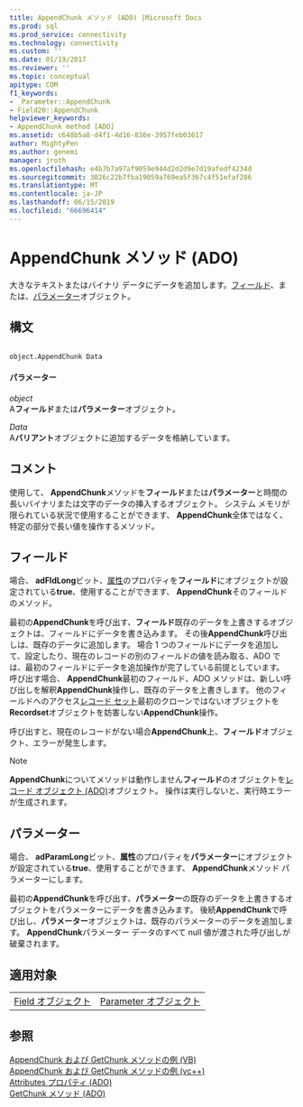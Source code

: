 ```yaml
---
title: AppendChunk メソッド (ADO) |Microsoft Docs
ms.prod: sql
ms.prod_service: connectivity
ms.technology: connectivity
ms.custom: ''
ms.date: 01/19/2017
ms.reviewer: ''
ms.topic: conceptual
apitype: COM
f1_keywords:
- _Parameter::AppendChunk
- Field20::AppendChunk
helpviewer_keywords:
- AppendChunk method [ADO]
ms.assetid: c648b5a8-d4f1-4d16-836e-3957feb03617
author: MightyPen
ms.author: genemi
manager: jroth
ms.openlocfilehash: e4b7b7a97af9059e944d2d2d9e7d19afedf4234d
ms.sourcegitcommit: 3026c22b7fba19059a769ea5f367c4f51efaf286
ms.translationtype: MT
ms.contentlocale: ja-JP
ms.lasthandoff: 06/15/2019
ms.locfileid: "66696414"
---
```

# <a name="appendchunk-method-ado"></a>AppendChunk メソッド (ADO)
大きなテキストまたはバイナリ データにデータを追加します。[フィールド](../../../ado/reference/ado-api/field-object.md)、または、[パラメーター](../../../ado/reference/ado-api/parameter-object.md)オブジェクト。  
  
## <a name="syntax"></a>構文  
  
```  
  
object.AppendChunk Data  
```  
  
#### <a name="parameters"></a>パラメーター  
 *object*  
 A**フィールド**または**パラメーター**オブジェクト。  
  
 *Data*  
 A**バリアント**オブジェクトに追加するデータを格納しています。  
  
## <a name="remarks"></a>コメント  
 使用して、 **AppendChunk**メソッドを**フィールド**または**パラメーター**と時間の長いバイナリまたは文字のデータの挿入するオブジェクト。 システム メモリが限られている状況で使用することができます、 **AppendChunk**全体ではなく、特定の部分で長い値を操作するメソッド。  
  
## <a name="field"></a>フィールド  
 場合、 **adFldLong**ビット、[属性](../../../ado/reference/ado-api/attributes-property-ado.md)のプロパティを**フィールド**にオブジェクトが設定されている**true**、使用することができます、 **AppendChunk**そのフィールドのメソッド。  
  
 最初の**AppendChunk**を呼び出す、**フィールド**既存のデータを上書きするオブジェクトは、フィールドにデータを書き込みます。 その後**AppendChunk**呼び出しは、既存のデータに追加します。 場合 1 つのフィールドにデータを追加して、設定したり、現在のレコードの別のフィールドの値を読み取る、ADO では、最初のフィールドにデータを追加操作が完了している前提としています。 呼び出す場合、 **AppendChunk**最初のフィールド、ADO メソッドは、新しい呼び出しを解釈**AppendChunk**操作し、既存のデータを上書きします。 他のフィールドへのアクセス[レコード セット](../../../ado/reference/ado-api/recordset-object-ado.md)最初のクローンではないオブジェクトを**Recordset**オブジェクトを妨害しない**AppendChunk**操作。  
  
 呼び出すと、現在のレコードがない場合**AppendChunk**上、**フィールド**オブジェクト、エラーが発生します。  
  
> [!NOTE]
>  **AppendChunk**についてメソッドは動作しません**フィールド**のオブジェクトを[レコード オブジェクト (ADO)](../../../ado/reference/ado-api/record-object-ado.md)オブジェクト。 操作は実行しないと、実行時エラーが生成されます。  
  
## <a name="parameter"></a>パラメーター  
 場合、 **adParamLong**ビット、**属性**のプロパティを**パラメーター**にオブジェクトが設定されている**true**、使用することができます、 **AppendChunk**メソッド パラメーターにします。  
  
 最初の**AppendChunk**を呼び出す、**パラメーター**の既存のデータを上書きするオブジェクトをパラメーターにデータを書き込みます。 後続**AppendChunk**で呼び出し、**パラメーター**オブジェクトは、既存のパラメーターのデータを追加します。 **AppendChunk**パラメーター データのすべて null 値が渡された呼び出しが破棄されます。  
  
## <a name="applies-to"></a>適用対象  
  
|||  
|-|-|  
|[Field オブジェクト](../../../ado/reference/ado-api/field-object.md)|[Parameter オブジェクト](../../../ado/reference/ado-api/parameter-object.md)|  
  
## <a name="see-also"></a>参照  
 [AppendChunk および GetChunk メソッドの例 (VB)](../../../ado/reference/ado-api/appendchunk-and-getchunk-methods-example-vb.md)   
 [AppendChunk および GetChunk メソッドの例 (vc++)](../../../ado/reference/ado-api/appendchunk-and-getchunk-methods-example-vc.md)   
 [Attributes プロパティ (ADO)](../../../ado/reference/ado-api/attributes-property-ado.md)   
 [GetChunk メソッド (ADO)](../../../ado/reference/ado-api/getchunk-method-ado.md)
